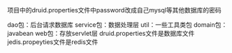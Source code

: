 项目中的druid.properties文件中password改成自己mysql等其他数据库的密码

dao包：后台请求数据库
service包：数据处理层
util：一些工具类包
domain包：javabean
web包：存放servlet层
druid.properties文件是数据库文件
jedis.propeyties文件是redis文件
